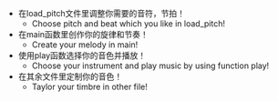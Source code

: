 - 在load_pitch文件里调整你需要的音符，节拍！
  - Choose pitch and beat which you like in load_pitch!
- 在main函数里创作你的旋律和节奏！
  - Create your melody in main!
- 使用play函数选择你的音色并播放！
  - Choose your instrument and play music by using function play!
- 在其余文件里定制你的音色！
  - Taylor your timbre in other file!

